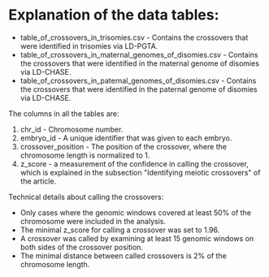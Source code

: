 # Explanation of the data tables:

  * table_of_crossovers_in_trisomies.csv - Contains the crossovers that were identified in trisomies via LD-PGTA.
  * table_of_crossovers_in_maternal_genomes_of_disomies.csv - Contains the crossovers that were identified in the maternal genome of disomies via LD-CHASE.
  * table_of_crossovers_in_paternal_genomes_of_disomies.csv - Contains the crossovers that were identified in the paternal genome of disomies via LD-CHASE.

The columns in all the tables are:
  1. chr_id - Chromosome number.
  2. embryo_id - A unique identifier that was given to each embryo.
  3. crossover_position - The position of the crossover, where the chromosome length is normalized to 1.
  4. z_score - a measurement of the confidence in calling the crossover, which is explained in the subsection "Identifying meiotic crossovers" of the article.

Technical details about calling the crossovers:

* Only cases where the genomic windows covered at least 50% of the chromosome were included in the analysis.
* The minimal z_score for calling a crossover was set to 1.96.
* A crossover was called by examining at least 15 genomic windows on both sides of the crossover position.
* The minimal distance between called crossovers is 2% of the chromosome length.
